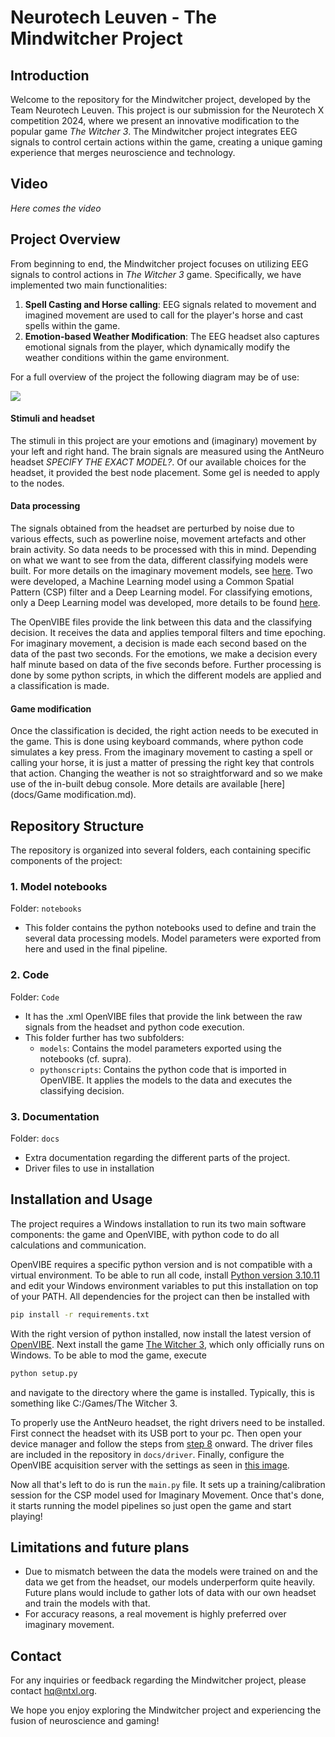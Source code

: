 # Neurotech Leuven - The Mindwitcher Project

## Introduction
Welcome to the repository for the Mindwitcher project, developed by the Team Neurotech Leuven. This project is our submission for the Neurotech X competition 2024, where we present an innovative modification to the popular game *The Witcher 3*. The Mindwitcher project integrates EEG signals to control certain actions within the game, creating a unique gaming experience that merges neuroscience and technology.

## Video
_Here comes the video_

## Project Overview
From beginning to end, the Mindwitcher project focuses on utilizing EEG signals to control actions in *The Witcher 3* game. Specifically, we have implemented two main functionalities:
1. **Spell Casting and Horse calling**: EEG signals related to movement and imagined movement are used to call for the player's horse and cast spells within the game.
2. **Emotion-based Weather Modification**: The EEG headset also captures emotional signals from the player, which dynamically modify the weather conditions within the game environment.

For a full overview of the project the following diagram may be of use:

![](docs/Overview.svg)

#### Stimuli and headset
The stimuli in this project are your emotions and (imaginary) movement by your left and right hand. The brain signals are measured using the AntNeuro headset _SPECIFY THE EXACT MODEL?_. Of our available choices for the headset, it provided the best node placement. Some gel is needed to apply to the nodes.

#### Data processing
The signals obtained from the headset are perturbed by noise due to various effects, such as powerline noise, movement artefacts and other brain activity. So data needs to be processed with this in mind. Depending on what we want to see from the data, different classifying models were built. For more details on the imaginary movement models, see [here](<docs/Imaginary Movement.md>). Two were developed, a Machine Learning model using a Common Spatial Pattern (CSP) filter and a Deep Learning model. For classifying emotions, only a Deep Learning model was developed, more details to be found [here](docs/Emotions.md).

The OpenVIBE files provide the link between this data and the classifying decision. It receives the data and applies temporal filters and time epoching. For imaginary movement, a decision is made each second based on the data of the past two seconds. For the emotions, we make a decision every half minute based on data of the five seconds before. Further processing is done by some python scripts, in which the different models are applied and a classification is made. 

#### Game modification
Once the classification is decided, the right action needs to be executed in the game. This is done using keyboard commands, where python code simulates a key press. From the imaginary movement to casting a spell or calling your horse, it is just a matter of pressing the right key that controls that action. Changing the weather is not so straightforward and so we make use of the in-built debug console. More details are available [here](docs/Game modification.md).

## Repository Structure
The repository is organized into several folders, each containing specific components of the project:

### 1. Model notebooks
Folder: `notebooks`
- This folder contains the python notebooks used to define and train the several data processing models. Model parameters were exported from here and used in the final pipeline.

### 2. Code
Folder: `Code`
- It has the .xml OpenVIBE files that provide the link between the raw signals from the headset and python code execution. 
- This folder further has two subfolders:
  - `models`: Contains the model parameters exported using the notebooks (cf. supra).
  - `pythonscripts`: Contains the python code that is imported in OpenVIBE. It applies the models to the data and executes the classifying decision. 

### 3. Documentation
Folder: `docs`
- Extra documentation regarding the different parts of the project. 
- Driver files to use in installation

## Installation and Usage
The project requires a Windows installation to run its two main software components: the game and OpenVIBE, with python code to do all calculations and communication. 

OpenVIBE requires a specific python version and is not compatible with a virtual environment. To be able to run all code, install [Python version 3.10.11](https://www.python.org/downloads/release/python-31011/) and edit your Windows environment variables to put this installation on top of your PATH. All dependencies for the project can then be installed with
```bash
pip install -r requirements.txt
```

With the right version of python installed, now install the latest version of [OpenVIBE](https://openvibe.inria.fr). Next install the game [The Witcher 3](https://www.thewitcher.com/pl/en/witcher3), which only officially runs on Windows. To be able to mod the game, execute
```bash
python setup.py
```
and navigate to the directory where the game is installed. Typically, this is something like C:/Games/The Witcher 3.

To properly use the AntNeuro headset, the right drivers need to be installed. First connect the headset with its USB port to your pc. Then open your device manager and follow the steps from [step 8](https://www.wikihow.com/Copy-Drivers-from-One-Computer-to-Another-on-PC-or-Mac) onward. The driver files are included in the repository in `docs/driver`. Finally, configure the OpenVIBE acquisition server with the settings as seen in [this image](<docs/OpenVIBE Acquisition Server setup.png>).

Now all that's left to do is run the `main.py` file. It sets up a training/calibration session for the CSP model used for Imaginary Movement. Once that's done, it starts running the model pipelines so just open the game and start playing!

## Limitations and future plans
- Due to mismatch between the data the models were trained on and the data we get from the headset, our models underperform quite heavily. Future plans would include to gather lots of data with our own headset and train the models with that. 
- For accuracy reasons, a real movement is highly preferred over imaginary movement.

## Contact
For any inquiries or feedback regarding the Mindwitcher project, please contact hq@ntxl.org.

We hope you enjoy exploring the Mindwitcher project and experiencing the fusion of neuroscience and gaming!
